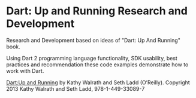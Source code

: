 # Dart: Up and Running Research and Development
Research and Development based on ideas of "Dart: Up And Running" book.

Using Dart 2 programming language functionality, SDK usability, best practices and recommendation these code examples demonstrate how to work with Dart.

[Dart:Up and Running](https://www.oreilly.com/library/view/dart-up-and/9781449330880/) by Kathy Walrath and Seth Ladd (O’Reilly). Copyright 2013 Kathy Walrath and Seth Ladd, 978-1-449-33089-7
